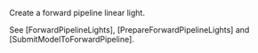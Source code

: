 Create a forward pipeline linear light.

See [ForwardPipelineLights], [PrepareForwardPipelineLights] and [SubmitModelToForwardPipeline].